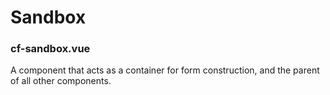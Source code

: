 # Sandbox
### cf-sandbox.vue
A component that acts as a container for form construction, and the parent of all other components.
